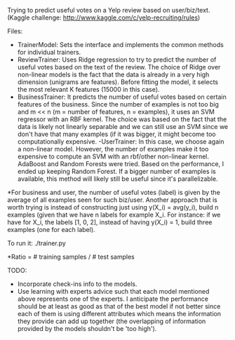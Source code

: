 Trying to predict useful votes on a Yelp review based on user/biz/text. (Kaggle challenge: http://www.kaggle.com/c/yelp-recruiting/rules)

Files:

- TrainerModel: Sets the interface and implements the common methods for individual trainers.
- ReviewTrainer: Uses Ridge regression to try to predict the number of useful votes based on 
the text of the review. The choice of Ridge over non-linear models is the fact that the data
is already in a very high dimension (unigrams are features). Before fitting the model, it selects
the most relevant K features (15000 in this case).
- BusinessTrainer: It predicts the number of useful votes based on certain features of the business.
Since the number of examples is not too big and m << n (m = number of features, n = examples), it uses
an SVM regressor with an RBF kernel. The choice was based on the fact that the data is likely
not linearly separable and we can still use an SVM since we don't have that many examples (if it
was bigger, it might become too computationally expensive.
-UserTrainer: In this case, we choose again a non-linear model. However, the number of examples make it
too expensive to compute an SVM with an rbf/other non-linear kernel. AdaBoost and Random Forests were tried.
Based on the performance, I ended up keeping Random Forest. If a bigger number of examples is available,
this method will likely still be useful since it's parallelizable.

*For business and user, the number of useful votes (label) is given by the average of all
examples seen for such biz/user. Another approach that is worth trying is instead of constructing just
using y(X_i) = avg(y_i), build n examples (given that we have n labels for example X_i. For instance:
if we have for X_i, the labels [1, 0, 2], instead of having y(X_i) = 1, build three examples (one
for each label).


To run it:
./trainer.py <ratio>

*Ratio = # training samples / # test samples

TODO:

- Incorporate check-ins info to the models.
- Use learning with experts advice such that each model mentioned above represents one of the experts.
I anticipate the performance should be at least as good as that of the best model if not better since
each of them is using different attributes which means the information they provide can add up 
together (the overlapping of information provided by the models shouldn't be 'too high').


